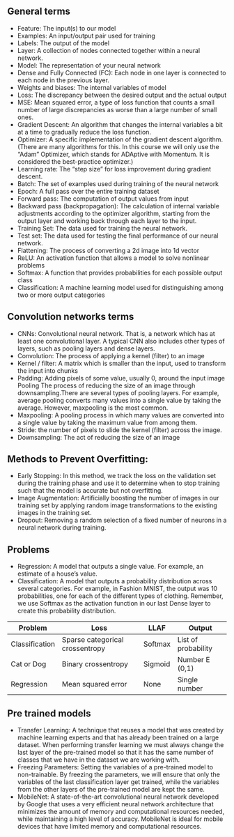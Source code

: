 ## General terms
- Feature: The input(s) to our model
- Examples: An input/output pair used for training
- Labels: The output of the model
- Layer: A collection of nodes connected together within a neural network.
- Model: The representation of your neural network
- Dense and Fully Connected (FC): Each node in one layer is connected to each node in the previous layer.
- Weights and biases: The internal variables of model
- Loss: The discrepancy between the desired output and the actual output
- MSE: Mean squared error, a type of loss function that counts a small number of large discrepancies as worse than a large number of small ones.
- Gradient Descent: An algorithm that changes the internal variables a bit at a time to gradually reduce the loss function.
- Optimizer: A specific implementation of the gradient descent algorithm. (There are many algorithms for this. In this course we will only use the “Adam” Optimizer, which stands for ADAptive with Momentum. It is considered the best-practice optimizer.)
- Learning rate: The “step size” for loss improvement during gradient descent.
- Batch: The set of examples used during training of the neural network
- Epoch: A full pass over the entire training dataset
- Forward pass: The computation of output values from input
- Backward pass (backpropagation): The calculation of internal variable adjustments according to the optimizer algorithm, starting from the output layer and working back through each layer to the input.
- Training Set: The data used for training the neural network.
- Test set: The data used for testing the final performance of our neural network.
- Flattening: The process of converting a 2d image into 1d vector
- ReLU: An activation function that allows a model to solve nonlinear problems
- Softmax: A function that provides probabilities for each possible output class
- Classification: A machine learning model used for distinguishing among two or more output categories

## Convolution networks terms
- CNNs: Convolutional neural network. That is, a network which has at least one convolutional layer. A typical CNN also includes other types of layers, such as pooling layers and dense layers.
- Convolution: The process of applying a kernel (filter) to an image
- Kernel / filter: A matrix which is smaller than the input, used to transform the input into chunks
- Padding: Adding pixels of some value, usually 0, around the input image
Pooling The process of reducing the size of an image through downsampling.There are several types of pooling layers. For example, average pooling converts many values into a single value by taking the average. However, maxpooling is the most common.
- Maxpooling: A pooling process in which many values are converted into a single value by taking the maximum value from among them.
- Stride: the number of pixels to slide the kernel (filter) across the image.
- Downsampling: The act of reducing the size of an image

## Methods to Prevent Overfitting:
- Early Stopping: In this method, we track the loss on the validation set during the training phase and use it to determine when to stop training such that the model is accurate but not overfitting.
- Image Augmentation: Artificially boosting the number of images in our training set by applying random image transformations to the existing images in the training set.
- Dropout: Removing a random selection of a fixed number of neurons in a neural network during training.

## Problems
- Regression: A model that outputs a single value. For example, an estimate of a house’s value.
- Classification: A model that outputs a probability distribution across several categories. For example, in Fashion MNIST, the output was 10 probabilities, one for each of the different types of clothing. Remember, we use Softmax as the activation function in our last Dense layer to create this probability distribution.

| Problem        | Loss                            | LLAF    | Output              |
|----------------|---------------------------------|---------|---------------------|
| Classification | Sparse categorical crossentropy | Softmax | List of probability |
| Cat or Dog     | Binary crossentropy             | Sigmoid | Number E (0,1)      |
| Regression     | Mean squared error              | None    | Single number       |

## Pre trained models
- Transfer Learning: A technique that reuses a model that was created by machine learning experts and that has already been trained on a large dataset. When performing transfer learning we must always change the last layer of the pre-trained model so that it has the same number of classes that we have in the dataset we are working with.
- Freezing Parameters: Setting the variables of a pre-trained model to non-trainable. By freezing the parameters, we will ensure that only the variables of the last classification layer get trained, while the variables from the other layers of the pre-trained model are kept the same.
- MobileNet: A state-of-the-art convolutional neural network developed by Google that uses a very efficient neural network architecture that minimizes the amount of memory and computational resources needed, while maintaining a high level of accuracy. MobileNet is ideal for mobile devices that have limited memory and computational resources.